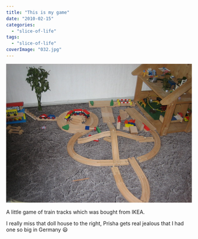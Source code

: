 ```yaml
---
title: "This is my game"
date: "2010-02-15"
categories: 
  - "slice-of-life"
tags: 
  - "slice-of-life"
coverImage: "032.jpg"
---
```


![](images/032.jpg)

A little game of train tracks which was bought from IKEA.

I really miss that doll house to the right, Prisha gets real jealous that I had one so big in Germany 😃
